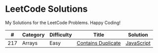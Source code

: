 # LeetCode Solutions

My Solutions for the LeetCode Problems. Happy Coding!

| #   | Category | Difficulty | Title                                                                   | Solution                                            |
| --- | -------- | ---------- | ----------------------------------------------------------------------- | --------------------------------------------------- |
| 217 | Arrays   | Easy       | [Contains Duplicate](https://leetcode.com/problems/contains-duplicate/) | [JavaScript](./arrays/js/217_contains_duplicate.js) |
